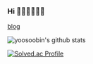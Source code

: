 ### Hi 👩🏻‍💻👩🏻‍💻





<a href='https://ysbstudy.tistory.com/'>blog</a>

![yoosoobin's github stats](https://github-readme-stats.vercel.app/api?username=yoosoobin&show_icons=true) 


[![Solved.ac Profile](http://mazassumnida.wtf/api/v2/generate_badge?boj=dbqhrska1)](https://solved.ac/dbqhrska1/)
